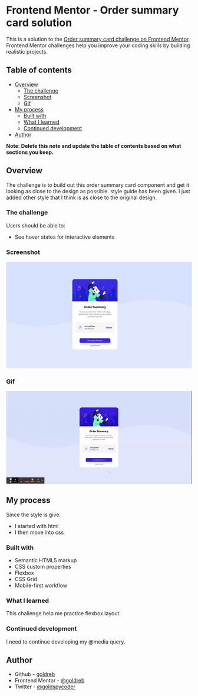 # Frontend Mentor - Order summary card solution

This is a solution to the [Order summary card challenge on Frontend Mentor](https://www.frontendmentor.io/challenges/order-summary-component-QlPmajDUj). Frontend Mentor challenges help you improve your coding skills by building realistic projects.

## Table of contents

- [Overview](#overview)
  - [The challenge](#the-challenge)
  - [Screenshot](#screenshot)
  - [Gif](#gif)
- [My process](#my-process)
  - [Built with](#built-with)
  - [What I learned](#what-i-learned)
  - [Continued development](#continued-development)
- [Author](#author)

**Note: Delete this note and update the table of contents based on what sections you keep.**

## Overview

The challenge is to build out this order summary card component and get it looking as close to the design as possible.
style guide has been given. I just added other style that I think is as close to the original design.

### The challenge

Users should be able to:

- See hover states for interactive elements

### Screenshot

![order-summary](images/order-summary.jpg)

### Gif

![order-summary-gif](images/order-summary-gif.gif)

## My process

Since the style is give.

- I started with html
- I then move into css

### Built with

- Semantic HTML5 markup
- CSS custom properties
- Flexbox
- CSS Grid
- Mobile-first workflow

### What I learned

This challenge help me practice flexbox layout.

### Continued development

I need to continue developing my @media query.

## Author

- Github - [goldreb](https://github.com/goldreb)
- Frontend Mentor - [@goldreb](https://www.frontendmentor.io/profile/goldreb)
- Twitter - [@goldspycoder](https://www.twitter.com/yourusername)

#
